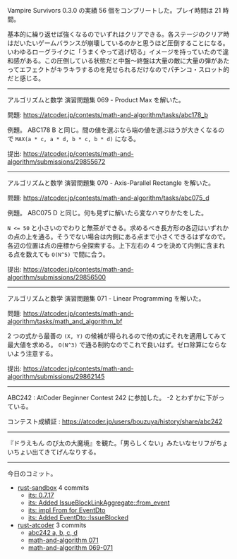 Vampire Survivors 0.3.0 の実績 56 個をコンプリートした。プレイ時間は 21 時間。

基本的に繰り返せば強くなるのでいずれはクリアできる。各ステージのクリア時はだいたいゲームバランスが崩壊しているのかと思うほど圧倒することになる。いわゆるローグライクに「うまくやって逃げ切る」イメージを持っていたので違和感がある。この圧倒している状態だと中盤〜終盤は大量の敵に大量の弾があたってエフェクトがキラキラするのを見せられるだけなのでパチンコ・スロット的だと感じる。

---

アルゴリズムと数学 演習問題集 069 - Product Max を解いた。

問題: <https://atcoder.jp/contests/math-and-algorithm/tasks/abc178_b>

例題。 ABC178 B と同じ。間の値を選ぶなら端の値を選ぶほうが大きくなるので `MAX(a * c, a * d, b * c, b * d)` になる。

提出: <https://atcoder.jp/contests/math-and-algorithm/submissions/29855672>

---

アルゴリズムと数学 演習問題集 070 - Axis-Parallel Rectangle を解いた。

問題: <https://atcoder.jp/contests/math-and-algorithm/tasks/abc075_d>

例題。 ABC075 D と同じ。何も見ずに解いたら変なハマりかたをした。

`N <= 50` と小さいのでわりと無茶ができる。求めるべき長方形の各辺はいずれかの点の上を通る。そうでない場合は内側にある点まで小さくできるはずなので。各辺の位置は点の座標から全探索する。上下左右の 4 つを決めて内側に含まれる点を数えても `O(N^5)` で間に合う。

提出: <https://atcoder.jp/contests/math-and-algorithm/submissions/29856500>

---

アルゴリズムと数学 演習問題集 071 - Linear Programming を解いた。

問題: <https://atcoder.jp/contests/math-and-algorithm/tasks/math_and_algorithm_bf>

2 つの式から最善の `(X, Y)` の候補が得られるので他の式にそれを適用してみて最大値を求める。 `O(N^3)` で通る制約なのでこれで良いはず。ゼロ除算にならないよう注意する。

提出: <https://atcoder.jp/contests/math-and-algorithm/submissions/29862145>

---

ABC242 : AtCoder Beginner Contest 242 に参加した。 -2 とわずかに下がっている。

コンテスト成績証 : <https://atcoder.jp/users/bouzuya/history/share/abc242>

---

『ドラえもん のび太の大魔境』を観た。「男らしくない」みたいなセリフがちょいちょい出てきてげんなりする。

---

今日のコミット。

- [rust-sandbox](https://github.com/bouzuya/rust-sandbox) 4 commits
  - [its: 0.7.17](https://github.com/bouzuya/rust-sandbox/commit/9ac336e23bbe12a12281f3d2abaa119a2571285c)
  - [its: Added IssueBlockLinkAggregate::from_event](https://github.com/bouzuya/rust-sandbox/commit/fbe6aede6f16f88e278dfcafbb5028fac9856d17)
  - [its: impl From<DomainEvent> for EventDto](https://github.com/bouzuya/rust-sandbox/commit/438afb04f8a4d09374cee1d9390d26f6c84414e6)
  - [its: Added EventDto::IssueBlocked](https://github.com/bouzuya/rust-sandbox/commit/d8eafe5ab36c286df1f7506e22b0c4382061d830)
- [rust-atcoder](https://github.com/bouzuya/rust-atcoder) 3 commits
  - [abc242 a, b, c, d](https://github.com/bouzuya/rust-atcoder/commit/71079a946e046a894803b31facf4a18b2bdc8846)
  - [math-and-algorithm 071](https://github.com/bouzuya/rust-atcoder/commit/784d5d89607401a0c3be125566fbfa91e890eea0)
  - [math-and-algorithm 069-071](https://github.com/bouzuya/rust-atcoder/commit/f8d823bdd9a3a371b3474bfae959419d1c7a3586)
